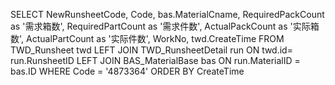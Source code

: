 SELECT
NewRunsheetCode,
Code,
bas.MaterialCname,
RequiredPackCount as '需求箱数',
RequiredPartCount as '需求件数',
ActualPackCount as '实际箱数',
ActualPartCount as '实际件数',
WorkNo,
twd.CreateTime
FROM
	TWD_Runsheet twd
	LEFT JOIN TWD_RunsheetDetail run ON twd.id= run.RunsheetID
	LEFT JOIN BAS_MaterialBase bas ON run.MaterialID = bas.ID 
WHERE
	Code = '4873364'
	ORDER BY CreateTime